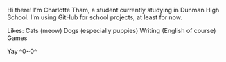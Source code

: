 Hi there! 
I'm Charlotte Tham, a student currently studying in Dunman High School.
I'm using GitHub for school projects, at least for now.

Likes:
Cats (meow)
Dogs (especially puppies)
Writing (English of course)
Games 

Yay
^0~0^
